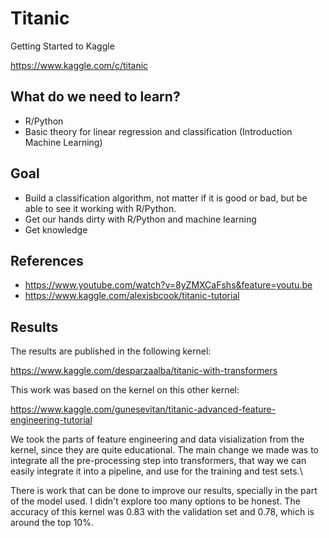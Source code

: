 # Titanic
Getting Started to Kaggle

https://www.kaggle.com/c/titanic

## What do we need to learn?

* R/Python
* Basic theory for linear regression and classification (Introduction Machine Learning)

## Goal

* Build a classification algorithm, not matter if it is good or bad, but be able to see it working with R/Python. 
* Get our hands dirty with R/Python and machine learning
* Get knowledge

## References

* https://www.youtube.com/watch?v=8yZMXCaFshs&feature=youtu.be
* https://www.kaggle.com/alexisbcook/titanic-tutorial

## Results

The results are published in the following kernel:

https://www.kaggle.com/desparzaalba/titanic-with-transformers

This work was based on the kernel on this other kernel:

https://www.kaggle.com/gunesevitan/titanic-advanced-feature-engineering-tutorial

We took the parts of feature engineering and data visialization from the kernel, since they are quite educational. The main change we made was to integrate all the pre-processing step into transformers, that way we can easily integrate it into a pipeline, and use for the training and test sets.\\

There is work that can be done to improve our results, specially in the part of the model used. I didn't explore too many options to be honest. The accuracy of this kernel was 0.83 with the validation set and 0.78, which is around the top 10%.
